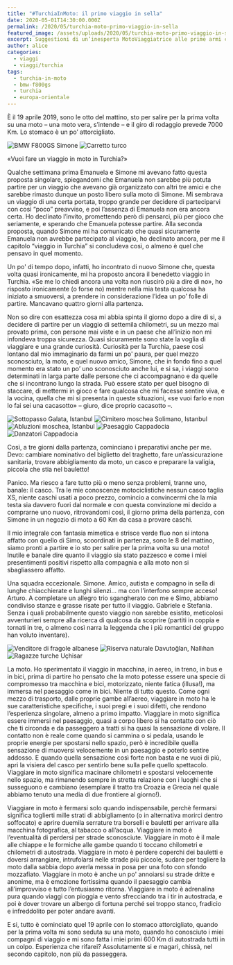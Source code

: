 ```yaml
---
title: "#TurchiaInMoto: il primo viaggio in sella"
date: 2020-05-01T14:30:00.000Z
permalink: /2020/05/turchia-moto-primo-viaggio-in-sella
featured_image: /assets/uploads/2020/05/turchia-moto-primo-viaggio-in-sella/foto/PE1.jpg
excerpt: Suggestioni di un’inesperta MotoViaggiatrice alle prime armi con le due ruote
author: alice
categories:
  - viaggi
  - viaggi/turchia
tags:
  - turchia-in-moto
  - bmw-f800gs
  - turchia
  - europa-orientale
---
```


È il 19 aprile 2019, sono le otto del mattino, sto per salire per la prima volta su una moto – una moto vera, s’intende – e il giro di rodaggio prevede 7000 Km. Lo stomaco è un po’ attorcigliato.

![BMW F800GS Simone](/assets/uploads/2020/05/turchia-moto-primo-viaggio-in-sella/foto/C5.jpg "Il destriero di Simone, una BMW F800GS")
![Carretto turco](/assets/uploads/2020/05/turchia-moto-primo-viaggio-in-sella/foto/C3.jpg "Mezzi più comuni tra i Monti del Tauro")

«Vuoi fare un viaggio in moto in Turchia?»

Qualche settimana prima Emanuela e Simone mi avevano fatto questa proposta singolare, spiegandomi che Emanuela non sarebbe più potuta partire per un viaggio che avevano già organizzato con altri tre amici e che sarebbe rimasto dunque un posto libero sulla moto di Simone. Mi sembrava un viaggio di una certa portata, troppo grande per decidere di parteciparvi con così “poco” preavviso, e poi l’assenza di Emanuela non era ancora certa. Ho declinato l’invito, promettendo però di pensarci, più per gioco che seriamente, e sperando che Emanuela potesse partire. Alla seconda proposta, quando Simone mi ha comunicato che quasi sicuramente Emanuela non avrebbe partecipato al viaggio, ho declinato ancora, per me il capitolo “viaggio in Turchia” si concludeva così, o almeno è quel che pensavo in quel momento.

Un po' di tempo dopo, infatti, ho incontrato di nuovo Simone che, questa volta quasi ironicamente, mi ha proposto ancora il benedetto viaggio in Turchia. «Se me lo chiedi ancora una volta non riuscirò più a dire di no», ho risposto ironicamente (o forse no) mentre nella mia testa qualcosa ha iniziato a smuoversi, a prendere in considerazione l’idea un po’ folle di partire. Mancavano quattro giorni alla partenza.

Non so dire con esattezza cosa mi abbia spinta il giorno dopo a dire di si, a decidere di partire per un viaggio di settemila chilometri, su un mezzo mai provato prima, con persone mai viste e in un paese che all’inizio non mi infondeva troppa sicurezza. Quasi sicuramente sono state la voglia di viaggiare e una grande curiosità. Curiosità per la Turchia, paese così lontano dal mio immaginario da farmi un po' paura, per quel mezzo sconosciuto, la moto, e quel nuovo amico, Simone, che in fondo fino a quel momento era stato un po’ uno sconosciuto anche lui, e si sa, i viaggi sono determinati in larga parte dalle persone che ci accompagnano e da quelle che si incontrano lungo la strada. Può essere stato per quel bisogno di staccare, di mettermi in gioco e fare qualcosa che mi facesse sentire viva, e la vocina, quella che mi si presenta in queste situazioni, «se vuoi farlo e non lo fai sei una cacasotto» – giuro, dice proprio cacasotto –.

![Sottopasso Galata, Istanbul](/assets/uploads/2020/05/turchia-moto-primo-viaggio-in-sella/foto/I3.jpg "Folla in un sottopasso del Ponte di Galata, Istanbul")
![Cimitero moschea Solimano, Istanbul](/assets/uploads/2020/05/turchia-moto-primo-viaggio-in-sella/foto/I2.jpg "Ragazze nel piccolo cimitero della moschea di Solimano, Istanbul")
![Abluzioni moschea, Istanbul](/assets/uploads/2020/05/turchia-moto-primo-viaggio-in-sella/foto/I4.jpg "Abluzioni prima dell'ingresso in moschea, Istanbul")
![Paesaggio Cappadocia](/assets/uploads/2020/05/turchia-moto-primo-viaggio-in-sella/foto/C1.jpg "Paesaggio della Cappadocia")
![Danzatori Cappadocia](/assets/uploads/2020/05/turchia-moto-primo-viaggio-in-sella/foto/C2.jpg "Ragazzi si improvvisano dervisci roteanti, Cappadocia")

Così, a tre giorni dalla partenza, cominciano i preparativi anche per me. Devo: cambiare nominativo del biglietto del traghetto, fare un’assicurazione sanitaria, trovare abbigliamento da moto, un casco e preparare la valigia, piccola che stia nel bauletto!

Panico. Ma riesco a fare tutto più o meno senza problemi, tranne uno, banale: il casco. Tra le mie conoscenze motociclistiche nessun casco taglia XS, niente caschi usati a poco prezzo, comincio a convincermi che la mia testa sia davvero fuori dal normale e con questa convinzione mi decido a comprarne uno nuovo, ritrovandomi così, il giorno prima della partenza, con Simone in un negozio di moto a 60 Km da casa a provare caschi.

Il mio integrale con fantasia mimetica e strisce verde fluo non si intona affatto con quello di Simo, scoordinati in partenza, sono le 8 del mattino, siamo pronti a partire e io sto per salire per la prima volta su una moto!
Inutile e banale dire quanto il viaggio sia stato pazzesco e come i miei presentimenti positivi rispetto alla compagnia e alla moto non si sbagliassero affatto.

Una squadra eccezionale. Simone. Amico, autista e compagno in sella di lunghe chiacchierate e lunghi silenzi… ma con l’interfono sempre acceso! Arturo. A completare un allegro trio sgangherato con me e Simo, abbiamo condiviso stanze e grasse risate per tutto il viaggio. Gabriele e Stefania. Senza i quali probabilmente questo viaggio non sarebbe esistito, meticolosi avventurieri sempre alla ricerca di qualcosa da scoprire (partiti in coppia e tornati in tre, o almeno così narra la leggenda che i più romantici del gruppo han voluto inventare).

![Venditore di fragole albanese](/assets/uploads/2020/05/turchia-moto-primo-viaggio-in-sella/foto/PE2.jpg "Venditore di fragole sul ciglio della strada, Albania")
![Riserva naturale Davutoğlan, Nallıhan](/assets/uploads/2020/05/turchia-moto-primo-viaggio-in-sella/foto/P3.jpg "Riserva naturale Davutoğlan, Nallıhan")
![Ragazze turche Uçhisar](/assets/uploads/2020/05/turchia-moto-primo-viaggio-in-sella/foto/PE3.jpg "Ragazze turche Uçhisar, Cappadocia")

La moto. Ho sperimentato il viaggio in macchina, in aereo, in treno, in bus e in bici, prima di partire ho pensato che la moto potesse essere una specie di compromesso tra macchina e bici, motorizzato, niente fatica (illusa!), ma immersa nel paesaggio come in bici. Niente di tutto questo. Come ogni mezzo di trasporto, dalle proprie gambe all’aereo, viaggiare in moto ha le sue caratteristiche specifiche, i suoi pregi e i suoi difetti, che rendono l’esperienza singolare, almeno a primo impatto. Viaggiare in moto significa essere immersi nel paesaggio, quasi a corpo libero si ha contatto con ciò che ti circonda e da passeggero a tratti si ha quasi la sensazione di volare. Il contatto non è reale come quando si cammina o si pedala, usando le proprie energie per spostarsi nello spazio, però è incredibile quella sensazione di muoversi velocemente in un paesaggio e poterlo sentire addosso. E quando quella sensazione così forte non basta e ne vuoi di più, apri la visiera del casco per sentirlo bene sulla pelle quello spettacolo. Viaggiare in moto significa macinare chilometri e spostarsi velocemente nello spazio, ma rimanendo sempre in stretta relazione con i luoghi che si susseguono e cambiano (esemplare il tratto tra Croazia e Grecia nel quale abbiamo tenuto una media di due frontiere al giorno!).

Viaggiare in moto è fermarsi solo quando indispensabile, perchè fermarsi significa toglierti mille strati di abbigliamento (o in alternativa morirci dentro soffocato) e aprire duemila serrature tra borselli e bauletti per arrivare alla macchina fotografica, al tabacco o all’acqua. Viaggiare in moto è l’eventualità di perdersi per strade sconosciute. Viaggiare in moto è il male alle chiappe e le formiche alle gambe quando ti toccano chilometri e chilometri di autostrada. Viaggiare in moto è perdere coperchi dei bauletti e doversi arrangiare, intrufolarsi nelle strade più piccole, sudare per togliere la moto dalla sabbia dopo averla messa in posa per una foto con sfondo mozzafiato. Viaggiare in moto è anche un po' annoiarsi su strade dritte e anonime, ma è emozione fortissima quando il paesaggio cambia all’improvviso e tutto l’entusiasmo ritorna. Viaggiare in moto è adrenalina pura quando viaggi con pioggia e vento sfrecciando tra i tir in autostrada, e poi è dover trovare un albergo di fortuna perché sei troppo stanco, fradicio e infreddolito per poter andare avanti.

E si, tutto è cominciato quel 19 aprile con lo stomaco attorcigliato, quando per la prima volta mi sono seduta su una moto, quando ho conosciuto i miei compagni di viaggio e mi sono fatta i miei primi 600 Km di autostrada tutti in un colpo. Esperienza che rifarei? Assolutamente si e magari, chissà, nel secondo capitolo, non più da passeggera.
